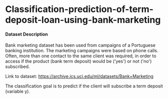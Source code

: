 # Classification-prediction-of-term-deposit-loan-using-bank-marketing

#### Dataset Description

Bank marketing dataset has been used from campaigns of a Portuguese banking institution. The marketing campaigns were based on phone calls. 
Often, more than one contact to the same client was required, in order to access if the product (bank term deposit) would be ('yes') or not ('no') subscribed.

Link to dataset: <https://archive.ics.uci.edu/ml/datasets/Bank+Marketing>

The classification goal is to predict if the client will subscribe a term deposit (variable y).
